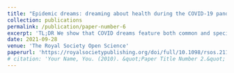 ```yaml
---
title: "Epidemic dreams: dreaming about health during the COVID-19 pandemic"
collection: publications
permalink: /publication/paper-number-6
excerpt: 'TL;DR We show that COVID dreams feature both common and specific symptom mentions, when compared to waking life COVID experiences. E.g., expressions in waking life described realistic symptoms (e.g. nasal pain, SARS, H1N1); while those in dreaming life reflected either conditions unrelated to the virus (e.g. maggots, deformities, snake bites), or conditions of surreal nature (e.g. teeth falling out, body crumbling into sand).'
date: 2021-09-28
venue: 'The Royal Society Open Science'
paperurl: 'https://royalsocietypublishing.org/doi/full/10.1098/rsos.211080'
# citation: 'Your Name, You. (2010). &quot;Paper Title Number 2.&quot; <i>Journal 1</i>. 1(2).'
---
```

<!-- This paper is about the number 2. The number 3 is left for future work.

[Download paper here](http://academicpages.github.io/files/paper2.pdf) -->

<!-- Recommended citation: Your Name, You. (2010). "Paper Title Number 2." <i>Journal 1</i>. 1(2). -->